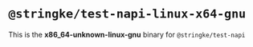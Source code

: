 # `@stringke/test-napi-linux-x64-gnu`

This is the **x86_64-unknown-linux-gnu** binary for `@stringke/test-napi`
